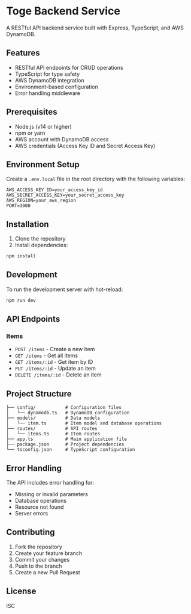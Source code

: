 # Toge Backend Service

A RESTful API backend service built with Express, TypeScript, and AWS DynamoDB.

## Features

- RESTful API endpoints for CRUD operations
- TypeScript for type safety
- AWS DynamoDB integration
- Environment-based configuration
- Error handling middleware

## Prerequisites

- Node.js (v14 or higher)
- npm or yarn
- AWS account with DynamoDB access
- AWS credentials (Access Key ID and Secret Access Key)

## Environment Setup

Create a `.env.local` file in the root directory with the following variables:

```env
AWS_ACCESS_KEY_ID=your_access_key_id
AWS_SECRET_ACCESS_KEY=your_secret_access_key
AWS_REGION=your_aws_region
PORT=3000
```

## Installation

1. Clone the repository
2. Install dependencies:
```bash
npm install
```

## Development

To run the development server with hot-reload:
```bash
npm run dev
```

## API Endpoints

### Items

- `POST /items` - Create a new item
- `GET /items` - Get all items
- `GET /items/:id` - Get item by ID
- `PUT /items/:id` - Update an item
- `DELETE /items/:id` - Delete an item

## Project Structure

```
├── config/           # Configuration files
│   └── dynamodb.ts   # DynamoDB configuration
├── models/           # Data models
│   └── item.ts       # Item model and database operations
├── routes/           # API routes
│   └── items.ts      # Item routes
├── app.ts            # Main application file
├── package.json      # Project dependencies
└── tsconfig.json     # TypeScript configuration
```

## Error Handling

The API includes error handling for:
- Missing or invalid parameters
- Database operations
- Resource not found
- Server errors

## Contributing

1. Fork the repository
2. Create your feature branch
3. Commit your changes
4. Push to the branch
5. Create a new Pull Request

## License

ISC
